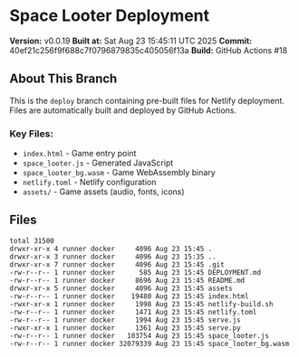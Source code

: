# Space Looter Deployment

**Version:** v0.0.19
**Built at:** Sat Aug 23 15:45:11 UTC 2025
**Commit:** 40ef21c256f9f688c7f0796879835c405056f13a
**Build:** GitHub Actions #18

## About This Branch

This is the `deploy` branch containing pre-built files for Netlify deployment.
Files are automatically built and deployed by GitHub Actions.

### Key Files:
- `index.html` - Game entry point
- `space_looter.js` - Generated JavaScript
- `space_looter_bg.wasm` - Game WebAssembly binary
- `netlify.toml` - Netlify configuration
- `assets/` - Game assets (audio, fonts, icons)

## Files
```
total 31500
drwxr-xr-x 4 runner docker     4096 Aug 23 15:45 .
drwxr-xr-x 3 runner docker     4096 Aug 23 15:35 ..
drwxr-xr-x 7 runner docker     4096 Aug 23 15:45 .git
-rw-r--r-- 1 runner docker      585 Aug 23 15:45 DEPLOYMENT.md
-rw-r--r-- 1 runner docker     8696 Aug 23 15:45 README.md
drwxr-xr-x 5 runner docker     4096 Aug 23 15:45 assets
-rw-r--r-- 1 runner docker    19480 Aug 23 15:45 index.html
-rwxr-xr-x 1 runner docker     1998 Aug 23 15:45 netlify-build.sh
-rw-r--r-- 1 runner docker     1471 Aug 23 15:45 netlify.toml
-rw-r--r-- 1 runner docker     1994 Aug 23 15:45 serve.js
-rwxr-xr-x 1 runner docker     1361 Aug 23 15:45 serve.py
-rw-r--r-- 1 runner docker   103754 Aug 23 15:45 space_looter.js
-rw-r--r-- 1 runner docker 32079339 Aug 23 15:45 space_looter_bg.wasm
```
